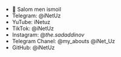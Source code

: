 - 👋 Salom men ismoil
- Telegram: @iNetUz
- YuTube: iNetuz
- TikTok: @iNetUz
- Instagram: @_the.sadaddinov_
- Telegram Chanel: @my_abouts @iNet_Uz
- GitHub: @iNetUz
